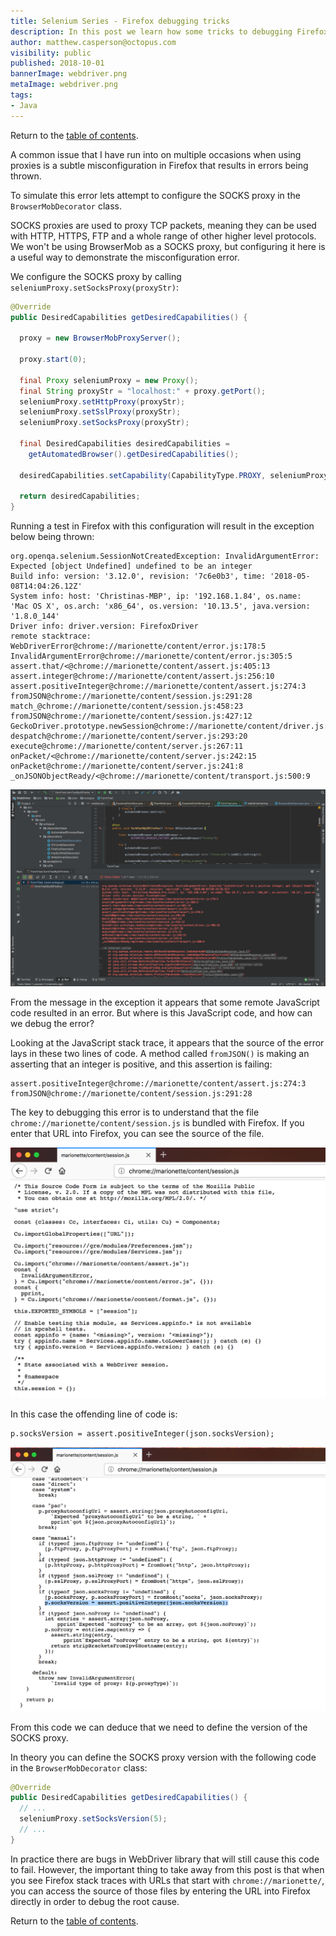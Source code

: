 ```yaml
---
title: Selenium Series - Firefox debugging tricks
description: In this post we learn how some tricks to debugging Firefox JavaScript stack traces.
author: matthew.casperson@octopus.com
visibility: public
published: 2018-10-01
bannerImage: webdriver.png
metaImage: webdriver.png
tags:
- Java
---
```


Return to the [table of contents](../0-toc/webdriver-toc.md).

A common issue that I have run into on multiple occasions when using proxies is a subtle misconfiguration in Firefox that results in errors being thrown.

To simulate this error lets attempt to configure the SOCKS proxy in the `BrowserMobDecorator` class.

SOCKS proxies are used to proxy TCP packets, meaning they can be used with HTTP, HTTPS, FTP and a whole range of other higher level protocols. We won't be using BrowserMob as a SOCKS proxy, but configuring it here is a useful way to demonstrate the misconfiguration error.

We configure the SOCKS proxy by calling `seleniumProxy.setSocksProxy(proxyStr)`:

```java
@Override
public DesiredCapabilities getDesiredCapabilities() {

  proxy = new BrowserMobProxyServer();

  proxy.start(0);

  final Proxy seleniumProxy = new Proxy();
  final String proxyStr = "localhost:" + proxy.getPort();
  seleniumProxy.setHttpProxy(proxyStr);
  seleniumProxy.setSslProxy(proxyStr);
  seleniumProxy.setSocksProxy(proxyStr);

  final DesiredCapabilities desiredCapabilities =
    getAutomatedBrowser().getDesiredCapabilities();

  desiredCapabilities.setCapability(CapabilityType.PROXY, seleniumProxy);

  return desiredCapabilities;
}
```

Running a test in Firefox with this configuration will result in the exception below being thrown:

```
org.openqa.selenium.SessionNotCreatedException: InvalidArgumentError: Expected [object Undefined] undefined to be an integer
Build info: version: '3.12.0', revision: '7c6e0b3', time: '2018-05-08T14:04:26.12Z'
System info: host: 'Christinas-MBP', ip: '192.168.1.84', os.name:
'Mac OS X', os.arch: 'x86_64', os.version: '10.13.5', java.version: '1.8.0_144'
Driver info: driver.version: FirefoxDriver
remote stacktrace: WebDriverError@chrome://marionette/content/error.js:178:5
InvalidArgumentError@chrome://marionette/content/error.js:305:5
assert.that/<@chrome://marionette/content/assert.js:405:13
assert.integer@chrome://marionette/content/assert.js:256:10
assert.positiveInteger@chrome://marionette/content/assert.js:274:3
fromJSON@chrome://marionette/content/session.js:291:28
match_@chrome://marionette/content/session.js:458:23
fromJSON@chrome://marionette/content/session.js:427:12
GeckoDriver.prototype.newSession@chrome://marionette/content/driver.js:693:25
despatch@chrome://marionette/content/server.js:293:20
execute@chrome://marionette/content/server.js:267:11
onPacket/<@chrome://marionette/content/server.js:242:15
onPacket@chrome://marionette/content/server.js:241:8
_onJSONObjectReady/<@chrome://marionette/content/transport.js:500:9
```

![](image1.png "width=500")

From the message in the exception it appears that some remote JavaScript code resulted in an error. But where is this JavaScript code, and how can we debug the error?

Looking at the JavaScript stack trace, it appears that the source of the error lays in these two lines of code. A method called `fromJSON()` is making an asserting that an integer is positive, and this assertion is failing:

```
assert.positiveInteger@chrome://marionette/content/assert.js:274:3
fromJSON@chrome://marionette/content/session.js:291:28
```

The key to debugging this error is to understand that the file `chrome://marionette/content/session.js` is bundled with Firefox. If you enter that URL into Firefox, you can see the source of the file.

![](image2.png "width=500")

In this case the offending line of code is:

```
p.socksVersion = assert.positiveInteger(json.socksVersion);
```

![](image3.png "width=500")

From this code we can deduce that we need to define the version of the SOCKS proxy.

In theory you can define the SOCKS proxy version with the following code in the `BrowserMobDecorator` class:

```java
@Override
public DesiredCapabilities getDesiredCapabilities() {
  // ...
  seleniumProxy.setSocksVersion(5);
  // ...
}
```

In practice there are bugs in WebDriver library that will still cause this code to fail. However, the important thing to take away from this post is that when you see Firefox stack traces with URLs that start with `chrome://marionette/`, you can access the source of those files by entering the URL into Firefox directly in order to debug the root cause.

Return to the [table of contents](../0-toc/webdriver-toc.md).
